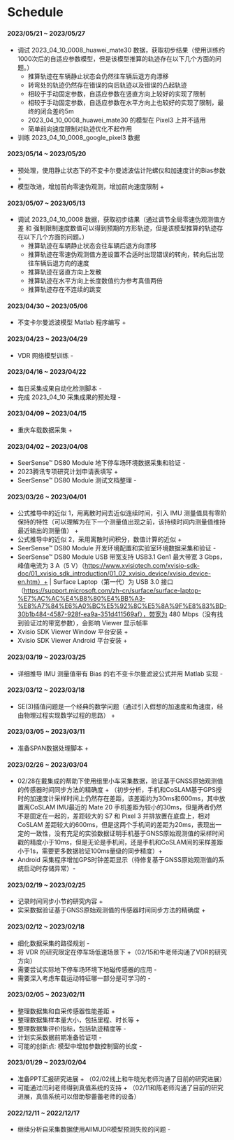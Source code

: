 # Schedule

###

#### 2023/05/21 ~ 2023/05/27
* 调试 2023_04_10_0008_huawei_mate30 数据，获取初步结果（使用训练约1000次后的自适应参数模型，但是该模型推算的轨迹存在以下几个方面的问题。）
  * 推算轨迹在车辆静止状态会仍然往车辆后退方向漂移
  * 转弯处的轨迹仍然存在错误的向后轨迹以及错误的凸起轨迹
  * 相较于手动固定参数，自适应参数在竖直方向上较好的实现了限制
  * 相较于手动固定参数，自适应参数在水平方向上也较好的实现了限制，最终的闭合差约5m
  * 2023_04_10_0008_huawei_mate30 的模型在 Pixel3 上并不适用
  * 简单前向速度限制对轨迹优化不起作用
* 训练 2023_04_10_0008_google_pixel3 数据  

#### 2023/05/14 ~ 2023/05/20
* 预处理，使用静止状态下的不变卡尔曼滤波估计陀螺仪和加速度计的Bias参数+
* 模型改进，增加前向零速伪观测，增加前向速度限制 +

#### 2023/05/07 ~ 2023/05/13
* 调试 2023_04_10_0008 数据，获取初步结果（通过调节全局零速伪观测值方差 和 强制限制速度数值可以得到预期的方形轨迹，但是该模型推算的轨迹存在以下几个方面的问题。）
  * 推算轨迹在车辆静止状态会往车辆后退方向漂移
  * 推算轨迹在零速伪观测值方差设置不合适时出现错误的转向，转向后出现往车辆后退方向的速度
  * 推算轨迹在竖直方向上发散
  * 推算轨迹在水平方向上长度数值约为参考真值两倍
  * 推算轨迹存在不连续的跳变

#### 2023/04/30 ~ 2023/05/06
* 不变卡尔曼滤波模型 Matlab 程序编写 +

#### 2023/04/23 ~ 2023/04/29
* VDR 网络模型训练 -

#### 2023/04/16 ~ 2023/04/22
* 每日采集成果自动化检测脚本 -
* 完成 2023_04_10 采集成果的预处理 -

#### 2023/04/09 ~ 2023/04/15
* 重庆车载数据采集 +

#### 2023/04/02 ~ 2023/04/08
* SeerSense™ DS80 Module 地下停车场环境数据采集和验证 -
* 2023腾讯专项研究计划申请表填写 +
* SeerSense™ DS80 Module 测试文档整理 -

#### 2023/03/26 ~ 2023/04/01
* 公式推导中的近似 1，用离散时间去近似连续时间，引入 IMU 测量值具有零阶保持的特性（可以理解为在下一个测量值出现之前，该持续时间内测量值维持最近输出的测量值） +
* 公式推导中的近似 2，采用离散时间积分，数值计算的近似 +
* SeerSense™ DS80 Module 开发环境配置和实验室环境数据采集和验证 - 
* SeerSense™ DS80 Module USB 带宽支持 USB3.1 Gen1 最大带宽 3 Gbps，峰值电流为 3 A（5 V）（https://www.xvisiotech.com/xvisio-sdk-doc/01_xvisio_sdk_introduction/01_02_xvisio_device/xvisio_device-en.htm）+ | Surface Laptop（第一代）为 USB 3.0 接口（https://support.microsoft.com/zh-cn/surface/surface-laptop-%E7%AC%AC%E4%B8%80%E4%BB%A3-%E8%A7%84%E6%A0%BC%E5%92%8C%E5%8A%9F%E8%83%BD-30b1b484-4587-928f-ea9a-351d411569af），带宽为 480 Mbps（没有找到验证过的带宽参数），会影响 Viewer 显示帧率
* Xvisio SDK Viewer Window 平台安装 + 
* Xvisio SDK Viewer Android 平台安装 + 

#### 2023/03/19 ~ 2023/03/25
* 详细推导 IMU 测量值带有 Bias 的右不变卡尔曼滤波公式并用 Matlab 实现 -

#### 2023/03/12 ~ 2023/03/18
* SE(3)插值问题是一个经典的数学问题（通过引入假想的加速度和角速度，经由物理过程实现数学过程的思路） +

#### 2023/03/05 ~ 2023/03/11
* 准备SPAN数据处理脚本 +

#### 2023/02/26 ~ 2023/03/04
* 02/28在戴集成的帮助下使用组里小车采集数据，验证基于GNSS原始观测值的传感器时间同步方法的精确度 + （初步分析，手机和CoSLAM基于GPS授时的加速度计采样时间上仍然存在差距，该差距约为30ms和600ms，其中放置离CoSLAM IMU最近的 Mate 20 手机差距为较小的30ms，但是两者仍然不是固定在一起的，差距较大的 S7 和 Pixel 3 并排放置在底盘上，相对 CoSLAM 差距较大的600ms，但是这两个手机间的差距为20ms，表现出一定的一致性，没有充足的实验数据证明手机基于GNSS原始观测值的采样时间戳的精度小于10ms，但是无论是手机间，还是手机和CoSLAM间的采样差距小于1s，需要更多数据验证100ms量级的同步精度）+ 
* Android 采集程序增加GPS时钟差距显示（待修复基于GNSS原始观测值的系统启动时存储异常）-

#### 2023/02/19 ~ 2023/02/25
* 记录时间同步小节的研究内容 +
* 实采数据验证基于GNSS原始观测值的传感器时间同步方法的精确度 + 

#### 2023/02/12 ~ 2023/02/18
* 细化数据采集的路径规划 -
* 将 VDR 的研究限定在停车场低速场景下 +（02/15和牛老师沟通了VDR的研究方向）
* 需要尝试实际地下停车场环境下地磁传感器的应用 -
* 需要深入考虑车载运动特征哪一部分是可学习的 -

#### 2023/02/05 ~ 2023/02/11
* 整理数据集和自采传感器性能差距 +
* 整理数据集样本量大小，包括里程、时长等 +
* 整理数据集评价指标，包括轨迹精度等 -
* 计划实采数据前期准备验证项 -
* 可能的创新点: 模型中增加参数控制窗的长度 -

#### 2023/01/29 ~ 2023/02/04 
* 准备PPT汇报研究进展 + （02/02线上和牛晓光老师沟通了目前的研究进展）
* 可能通过闫利老师得到真值系统的支持 + （02/11和陈老师沟通了目前的研究进展，真值系统可以借助黎蕾蕾老师的设备）

#### 2022/12/11 ~ 2022/12/17 
* 继续分析自采集数据使用AIIMUDR模型预测失败的问题 -

